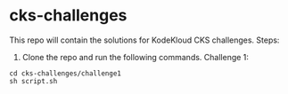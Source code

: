 # cks-challenges

This repo will contain the solutions for KodeKloud CKS challenges.
Steps:
1. Clone the repo and run the following commands.
Challenge 1: 
```
cd cks-challenges/challenge1
sh script.sh
```
